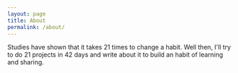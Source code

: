 ```yaml
---
layout: page
title: About
permalink: /about/
---
```


Studies have shown that it takes 21 times to change a habit. 
Well then, I'll try to do 21 projects in 42 days and write about it to build an habit of learning and sharing.
